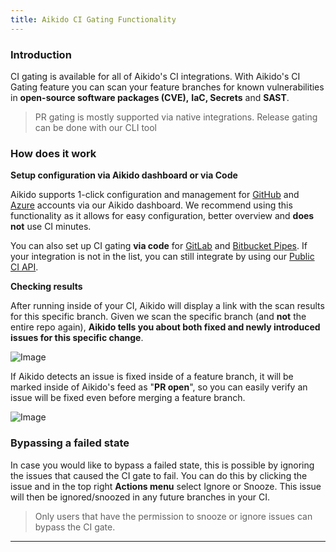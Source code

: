```yaml
---
title: Aikido CI Gating Functionality
---
```



### Introduction

CI gating is available for all of Aikido's CI integrations. With Aikido's CI Gating feature you can scan your feature branches for known vulnerabilities in **open-source software packages (CVE),** **IaC, Secrets** and **SAST**. 

> PR gating is mostly supported via native integrations. Release gating can be done with our CLI tool

### How does it work

**Setup configuration via Aikido dashboard or via Code**

Aikido supports 1-click configuration and management for [GitHub](https://help.aikido.dev/doc/github-ci-pr-gating-via-aikido-dashboard/docZayPeps1j) and [Azure](https://help.aikido.dev/doc/azure-pipelines-ci-pr-gating-via-aikido-dashboard/docVU0nLa09W) accounts via our Aikido dashboard. We recommend using this functionality as it allows for easy configuration, better overview and **does not** use CI minutes.

You can also set up CI gating **via code** for [GitLab](https://help.aikido.dev/doc/gitlab-ci-setting-up-gating-for-merge-requests/doco2l9FLm2k) and [Bitbucket Pipes](https://help.aikido.dev/doc/bitbucket-pipes-setting-up-gating-for-pull-requests/docl8wXHhcmn). If your integration is not in the list, you can still integrate by using our [Public CI API](https://help.aikido.dev/en/articles/8711075-aikido-ci-api).

**Checking results**

After running inside of your CI, Aikido will display a link with the scan results for this specific branch. Given we scan the specific branch (and **not** the entire repo again), **Aikido tells you about both fixed and newly introduced issues for this specific change**.

![Image](https://ucarecdn.com/406eb96c-3e89-4acb-9396-7cc60469b0e8/)

If Aikido detects an issue is fixed inside of a feature branch, it will be marked inside of Aikido's feed as "**PR open**", so you can easily verify an issue will be fixed even before merging a feature branch.

![Image](https://ucarecdn.com/8e9a6629-93f8-4f78-a264-732e5ff5351f/)

### Bypassing a failed state

In case you would like to bypass a failed state, this is possible by ignoring the issues that caused the CI gate to fail. You can do this by clicking the issue and in the top right **Actions menu** select Ignore or Snooze. This issue will then be ignored/snoozed in any future branches in your CI.

> Only users that have the permission to snooze or ignore issues can bypass the CI gate.

---